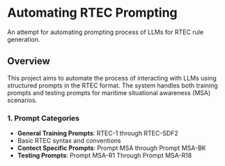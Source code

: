 # Automating RTEC Prompting

An attempt for automating prompting process of LLMs for RTEC rule generation.

## Overview


This project aims to automate the process of interacting with LLMs using structured prompts in the RTEC format. The system handles both training prompts and testing prompts for maritime situational awareness (MSA) scenarios.

### 1\. Prompt Categories

* **General Training Prompts**: RTEC-1 through RTEC-SDF2
* Basic RTEC syntax and conventions
* **Contect Specific Prompts**: Prompt MSA through Prompt MSA-BK
* **Testing Prompts**: Prompt MSA-R1 Through Prompt MSA-R18